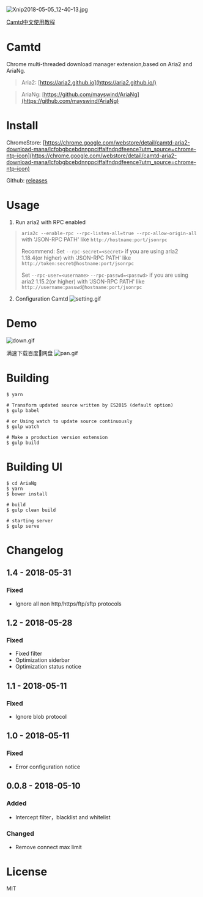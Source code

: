 ![Xnip2018-05-05_12-40-13.jpg](https://cdn.rawgit.com/jae-jae/_resources/master/Xnip2018-05-05_12-40-13.jpg)

[Camtd中文使用教程](https://github.com/jae-jae/Camtd/wiki/Camtd%E4%BD%BF%E7%94%A8%E6%95%99%E7%A8%8B)

# Camtd
Chrome multi-threaded download manager extension,based on Aria2 and AriaNg.

> Aria2: [https://aria2.github.io](https://aria2.github.io/)

> AriaNg: [https://github.com/mayswind/AriaNg](https://github.com/mayswind/AriaNg)

# Install

ChromeStore: [https://chrome.google.com/webstore/detail/camtd-aria2-download-mana/lcfobgbcebdnnppciffalfndpdfeence?utm_source=chrome-ntp-icon](https://chrome.google.com/webstore/detail/camtd-aria2-download-mana/lcfobgbcebdnnppciffalfndpdfeence?utm_source=chrome-ntp-icon)

Github: [releases](https://github.com/jae-jae/Camtd/releases)

# Usage

1. Run aria2 with RPC enabled
> `aria2c --enable-rpc --rpc-listen-all=true --rpc-allow-origin-all`
> with 'JSON-RPC PATH' like `http://hostname:port/jsonrpc`
>
> Recommend: Set `--rpc-secret=<secret>` if you are using aria2 1.18.4(or higher) with 'JSON-RPC PATH' like `http://token:secret@hostname:port/jsonrpc`
>
> Set `--rpc-user=<username>` `--rpc-passwd=<passwd>` if you are using aria2 1.15.2(or higher) with 'JSON-RPC PATH' like `http://username:passwd@hostname:port/jsonrpc`

2. Configuration Camtd
![setting.gif](https://cdn.rawgit.com/jae-jae/_resources/master/setting.gif)

# Demo
![down.gif](https://cdn.rawgit.com/jae-jae/_resources/master/down.gif)

满速下载百度网盘
![pan.gif](https://cdn.rawgit.com/jae-jae/_resources/master/pan.gif)

# Building
```
$ yarn

# Transform updated source written by ES2015 (default option)
$ gulp babel

# or Using watch to update source continuously
$ gulp watch

# Make a production version extension
$ gulp build
```

# Building UI
```
$ cd AriaNg
$ yarn
$ bower install

# build
$ gulp clean build

# starting server
$ gulp serve
```

# Changelog

## 1.4 - 2018-05-31
### Fixed
- Ignore all non http/https/ftp/sftp protocols

## 1.2 - 2018-05-28
### Fixed
- Fixed filter
- Optimization siderbar
- Optimization status notice

## 1.1 - 2018-05-11
### Fixed
- Ignore blob protocol

## 1.0 - 2018-05-11
### Fixed
- Error configuration notice

## 0.0.8 - 2018-05-10
### Added
- Intercept filter，blacklist and whitelist

### Changed
- Remove connect max limit

# License
MIT